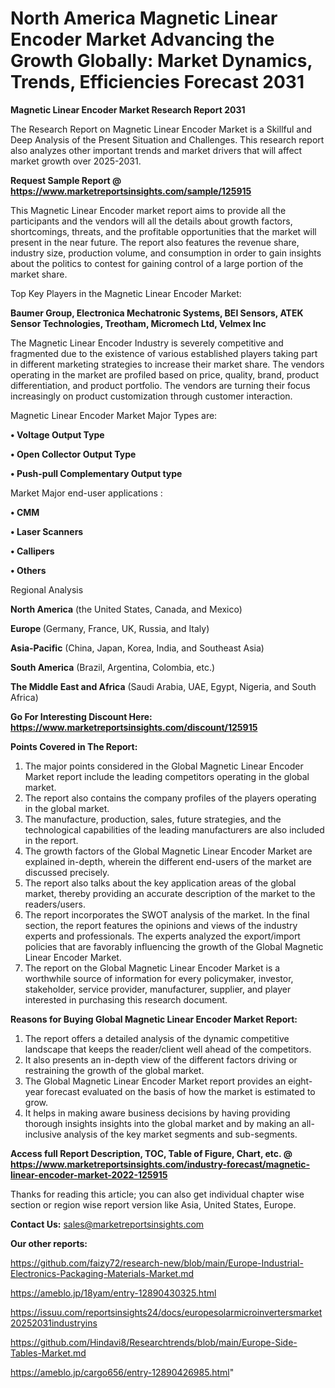 # North America Magnetic Linear Encoder Market Advancing the Growth Globally: Market Dynamics, Trends, Efficiencies Forecast 2031

<strong>Magnetic Linear Encoder Market Research Report 2031</strong>

The Research Report on Magnetic Linear Encoder Market is a Skillful and Deep Analysis of the Present Situation and Challenges. This research report also analyzes other important trends and market drivers that will affect market growth over 2025-2031.

<strong>Request Sample Report @ <a href=https://www.marketreportsinsights.com/sample/125915>https://www.marketreportsinsights.com/sample/125915</a></strong>

This Magnetic Linear Encoder market report aims to provide all the participants and the vendors will all the details about growth factors, shortcomings, threats, and the profitable opportunities that the market will present in the near future. The report also features the revenue share, industry size, production volume, and consumption in order to gain insights about the politics to contest for gaining control of a large portion of the market share.

Top Key Players in the Magnetic Linear Encoder Market:

<strong>Baumer Group, Electronica Mechatronic Systems, BEI Sensors, ATEK Sensor Technologies, Treotham, Micromech Ltd, Velmex Inc</strong>

The Magnetic Linear Encoder Industry is severely competitive and fragmented due to the existence of various established players taking part in different marketing strategies to increase their market share. The vendors operating in the market are profiled based on price, quality, brand, product differentiation, and product portfolio. The vendors are turning their focus increasingly on product customization through customer interaction.

Magnetic Linear Encoder Market Major Types are:

<strong>• Voltage Output Type

• Open Collector Output Type

• Push-pull Complementary Output type</strong>

Market Major end-user applications :

<strong>• CMM

• Laser Scanners

• Callipers

• Others</strong>

Regional Analysis

</u><strong><b>North America</b></strong> (the United States, Canada, and Mexico)

<strong><b>Europe </b></strong>(Germany, France, UK, Russia, and Italy)

<strong><b>Asia-Pacific</b></strong> (China, Japan, Korea, India, and Southeast Asia)

<strong><b>South America</b></strong> (Brazil, Argentina, Colombia, etc.)

<strong><b>The Middle East and Africa</b></strong> (Saudi Arabia, UAE, Egypt, Nigeria, and South Africa)

<strong>Go For Interesting Discount Here: <a href=https://www.marketreportsinsights.com/discount/125915>https://www.marketreportsinsights.com/discount/125915</a></strong>

<strong>Points Covered in The Report:</strong>
<ol>
  <li>The major points considered in the Global Magnetic Linear Encoder Market report include the leading competitors operating in the global market.</li>
  <li>The report also contains the company profiles of the players operating in the global market.</li>
  <li>The manufacture, production, sales, future strategies, and the technological capabilities of the leading manufacturers are also included in the report.</li>
  <li>The growth factors of the Global Magnetic Linear Encoder Market are explained in-depth, wherein the different end-users of the market are discussed precisely.</li>
  <li>The report also talks about the key application areas of the global market, thereby providing an accurate description of the market to the readers/users.</li>
  <li>The report incorporates the SWOT analysis of the market. In the final section, the report features the opinions and views of the industry experts and professionals. The experts analyzed the export/import policies that are favorably influencing the growth of the Global Magnetic Linear Encoder Market.</li>
  <li>The report on the Global Magnetic Linear Encoder Market is a worthwhile source of information for every policymaker, investor, stakeholder, service provider, manufacturer, supplier, and player interested in purchasing this research document.</li>
</ol>
<strong>Reasons for Buying Global Magnetic Linear Encoder Market Report:</strong>

<ol>
  <li>The report offers a detailed analysis of the dynamic competitive landscape that keeps the reader/client well ahead of the competitors.</li>
  <li>It also presents an in-depth view of the different factors driving or restraining the growth of the global market.</li>
  <li>The Global Magnetic Linear Encoder Market report provides an eight-year forecast evaluated on the basis of how the market is estimated to grow.</li>
  <li>It helps in making aware business decisions by having providing thorough insights insights into the global market and by making an all-inclusive analysis of the key market segments and sub-segments.</li>
</ol>
<strong>Access full Report Description, TOC, Table of Figure, Chart, etc. @ <a href=https://www.marketreportsinsights.com/industry-forecast/magnetic-linear-encoder-market-2022-125915>https://www.marketreportsinsights.com/industry-forecast/magnetic-linear-encoder-market-2022-125915</a></strong>


Thanks for reading this article; you can also get individual chapter wise section or region wise report version like Asia, United States, Europe.

<strong>Contact Us:</strong>
sales@marketreportsinsights.com

<strong>Our other reports:</strong>

<a href=https://github.com/faizy72/research-new/blob/main/Europe-Industrial-Electronics-Packaging-Materials-Market.md>https://github.com/faizy72/research-new/blob/main/Europe-Industrial-Electronics-Packaging-Materials-Market.md</a>

<a href=https://ameblo.jp/18yam/entry-12890430325.html>https://ameblo.jp/18yam/entry-12890430325.html</a>

<a href=https://issuu.com/reportsinsights24/docs/europesolarmicroinvertersmarket20252031industryins>https://issuu.com/reportsinsights24/docs/europesolarmicroinvertersmarket20252031industryins</a>

<a href=https://github.com/Hindavi8/Researchtrends/blob/main/Europe-Side-Tables-Market.md>https://github.com/Hindavi8/Researchtrends/blob/main/Europe-Side-Tables-Market.md</a>

<a href=https://ameblo.jp/cargo656/entry-12890426985.html>https://ameblo.jp/cargo656/entry-12890426985.html</a>"
